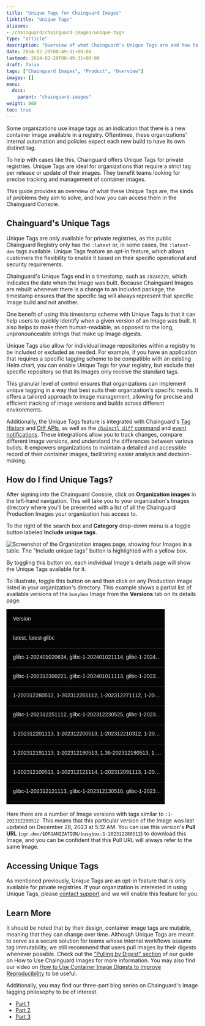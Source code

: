 ```yaml
---
title: "Unique Tags for Chainguard Images"
linktitle: "Unique Tags"
aliases: 
- /chainguard/chainguard-images/unique-tags
type: "article"
description: "Overview of what Chainguard's Unique Tags are and how to access them."
date: 2024-02-29T08:49:31+00:00
lastmod: 2024-02-29T08:49:31+00:00
draft: false
tags: ["Chainguard Images", "Product", "Overview"]
images: []
menu:
  docs:
    parent: "chainguard-images"
weight: 060
toc: true
---
```


Some organizations use image tags as an indication that there is a new container image available in a registry. Oftentimes, these organizations' internal automation and policies expect each new build to have its own distinct tag. 

To help with cases like this, Chainguard offers Unique Tags for private registries. Unique Tags are ideal for organizations that require a strict tag per release or update of their images. They benefit teams looking for precise tracking and management of container images. 

This guide provides an overview of what these Unique Tags are, the kinds of problems they aim to solve, and how you can access them in the Chainguard Console.


## Chainguard's Unique Tags

Unique Tags are only available for private registries, as the public Chainguard Registry only has the `:latest` or, in some cases, the `:latest-dev` tags available. Unique Tags feature an opt-in feature, which allows customers the flexibility to enable it based on their specific operational and security requirements.

Chainguard's Unique Tags end in a timestamp, such as `20240229`, which indicates the date when the Image was built. Because Chainguard Images are rebuilt whenever there is a change to an included package, the timestamp ensures that the specific tag will always represent that specific Image build and not another.

One benefit of using this timestamp scheme with Unique Tags is that it can help users to quickly identify when a given version of an Image was built. It also helps to make them human-readable, as opposed to the long, unpronounceable strings that make up Image digests.

Unique Tags also allow for individual image repositories within a registry to be included or excluded as needed. For example, if you have an application that requires a specific tagging scheme to be compatible with an existing Helm chart, you can enable Unique Tags for your registry, but exclude that specific repository so that its Images only receive the standard tags.

This granular level of control ensures that organizations can implement unique tagging in a way that best suits their organization's specific needs. It offers a tailored approach to image management, allowing for precise and efficient tracking of image versions and builds across different environments.

Additionally, the Unique Tags feature is integrated with Chainguard's [Tag History](/chainguard/chainguard-images/using-the-tag-history-api/) and [Diff APIs](/chainguard/chainguard-images/using-the-image-diff-api/), as well as the [`chainctl diff` command](/chainguard/chainguard-images/comparing-images/) and [event notifications](/chainguard/administration/cloudevents/events-reference/). These integrations allow you to track changes, compare different image versions, and understand the differences between various builds. It empowers organizations to maintain a detailed and accessible record of their container images, facilitating easier analysis and decision-making.


## How do I find Unique Tags?

After signing into the Chainguard Console, click on **Organization images** in the left-hand navigation. This will take you to your organization's Images directory where you'll be presented with a list of all the Chainguard Production Images your organization has access to.

To the right of the search box and **Category** drop-down menu is a toggle button labeled **Include unique tags**. 

![Screenshot of the Organization images page, showing four Images in a table. The "Include unique tags" button is highlighted with a yellow box.](unique-tags-1.png)

By toggling this button on, each individual Image's details page will show the Unique Tags available for it.

To illustrate, toggle this button on and then click on any Production Image listed in your organization's directory. This example shows a partial list of available versions of the `busybox` Image from the **Versions** tab on its details page.

![Screenshot of a portion of the busybox Image's Versions tab. This screenshot shows the ten most recently built versions, some of which include unique tags such as "1-202312280512"](unique-tags-2.png)

Here there are a number of Image versions with tags similar to `:1-202312280512`. This means that this particular version of the Image was last updated on December 28, 2023 at 5:12 AM. You can use this version's **Pull URL** (`cgr.dev/$ORGANIZATION/busybox:1-202312280512`) to download this Image, and you can be confident that this Pull URL will always refer to the same Image.


## Accessing Unique Tags

As mentioned previously, Unique Tags are an opt-in feature that is only available for private registries. If your organization is interested in using Unique Tags, please [contact support](https://support.chainguard.dev/hc/en-us) and we will enable this feature for you.


## Learn More

It should be noted that by their design, container image tags are mutable, meaning that they can change over time. Although Unique Tags are meant to serve as a secure solution for teams whose internal workflows assume tag immutability, we still recommend that users pull Images by their digests whenever possible. Check out the ["Pulling by Digest" section](/chainguard/chainguard-images/how-to-use-chainguard-images/#pulling-by-digest) of our guide on How to Use Chainguard Images for more information. You may also find our video on [How to Use Container Image Digests to Improve Reproducibility](/chainguard/chainguard-images/videos/container-image-digests/) to be useful.

Additionally, you may find our three-part blog series on Chainguard's image tagging philosophy to be of interest. 

* [Part 1](https://www.chainguard.dev/unchained/chainguards-image-tagging-philosophy-enabling-high-velocity-updates-pt-1-of-3)
* [Part 2](https://www.chainguard.dev/unchained/chainguards-image-tagging-philosophy-enabling-high-velocity-updates-pt-2-of-3)
* [Part 3](https://www.chainguard.dev/unchained/chainguards-image-tagging-philosophy-enabling-high-velocity-updates-pt-3-of-3)